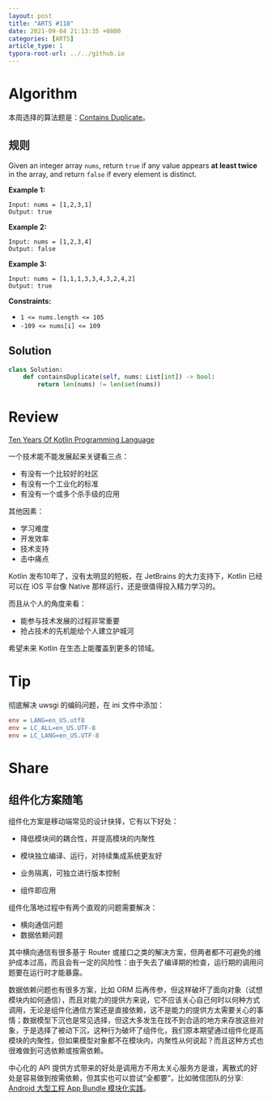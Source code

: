 ```yaml
---
layout: post
title: "ARTS #118"
date: 2021-09-04 21:13:35 +0800
categories: [ARTS]
article_type: 1
typora-root-url: ../../github.io
---
```



# Algorithm

本周选择的算法题是：[Contains Duplicate](https://leetcode.com/problems/contains-duplicate/)。


## 规则

Given an integer array `nums`, return `true` if any value appears **at least twice** in the array, and return `false` if every element is distinct.

 

**Example 1:**

```
Input: nums = [1,2,3,1]
Output: true
```

**Example 2:**

```
Input: nums = [1,2,3,4]
Output: false
```

**Example 3:**

```
Input: nums = [1,1,1,3,3,4,3,2,4,2]
Output: true
```

 

**Constraints:**

- `1 <= nums.length <= 105`
- `-109 <= nums[i] <= 109`

## Solution

```python
class Solution:
    def containsDuplicate(self, nums: List[int]) -> bool:
        return len(nums) != len(set(nums))
```

# Review

[Ten Years Of Kotlin Programming Language](https://analyticsindiamag.com/ten-years-of-kotlin-programming-language/)

一个技术能不能发展起来关键看三点：

- 有没有一个比较好的社区
- 有没有一个工业化的标准
- 有没有一个或多个杀手级的应用

其他因素：

- 学习难度
- 开发效率
- 技术支持
- 击中痛点

Kotlin 发布10年了，没有太明显的短板，在 JetBrains 的大力支持下，Kotlin 已经可以在 iOS 平台像 Native 那样运行，还是很值得投入精力学习的。

而且从个人的角度来看：

- 能参与技术发展的过程非常重要
- 抢占技术的先机能给个人建立护城河

希望未来 Kotlin 在生态上能覆盖到更多的领域。

# Tip

彻底解决 uwsgi 的编码问题，在 ini 文件中添加：

```ini
env = LANG=en_US.utf8
env = LC_ALL=en_US.UTF-8
env = LC_LANG=en_US.UTF-8
```

# Share

## 组件化方案随笔

组件化方案是移动端常见的设计抉择，它有以下好处：

- 降低模块间的耦合性，并提高模块的内聚性

- 模块独立编译、运行，对持续集成系统更友好
- 业务隔离，可独立进行版本控制
- 组件即应用

组件化落地过程中有两个直观的问题需要解决：

- 横向通信问题
- 数据依赖问题

其中横向通信有很多基于 Router 或接口之类的解决方案，但两者都不可避免的维护成本过高，而且会有一定的风险性：由于失去了编译期的检查，运行期的调用问题要在运行时才能暴露。

数据依赖问题也有很多方案，比如 ORM 后再传参，但这样破坏了面向对象（试想模块内如何通信），而且对能力的提供方来说，它不应该关心自己何时以何种方式调用，无论是组件化通信方案还是直接依赖，这不是能力的提供方太需要关心的事情；数据模型下沉也是常见选择，但这大多发生在找不到合适的地方来存放这些对象，于是选择了被动下沉，这种行为破坏了组件化，我们原本期望通过组件化提高模块的内聚性，但如果模型对象都不在模块内，内聚性从何说起？而且这种方式也很难做到可选依赖或按需依赖。

中心化的 API 提供方式带来的好处是调用方不用太关心服务方是谁，离散式的好处是容易做到按需依赖，但其实也可以尝试“全都要”，比如微信团队的分享: [Android 大型工程 App Bundle 模块化实践](https://mp.weixin.qq.com/s/imiss3WZThjUN79A5IlObg)。
